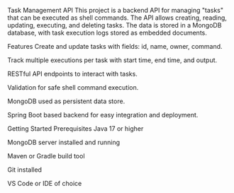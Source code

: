 Task Management API
This project is a backend API for managing "tasks" that can be executed as shell commands. The API allows creating, reading, updating, executing, and deleting tasks.
The data is stored in a MongoDB database, with task execution logs stored as embedded documents.

Features
Create and update tasks with fields: id, name, owner, command.

Track multiple executions per task with start time, end time, and output.

RESTful API endpoints to interact with tasks.

Validation for safe shell command execution.

MongoDB used as persistent data store.

Spring Boot based backend for easy integration and deployment.

Getting Started
Prerequisites
Java 17 or higher

MongoDB server installed and running

Maven or Gradle build tool

Git installed

VS Code or IDE of choice
